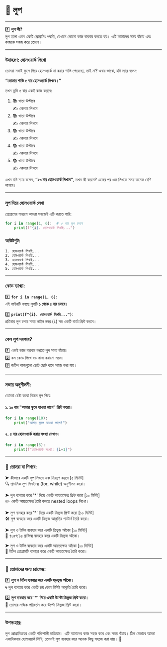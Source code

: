 # 📝 **লুপ**
---

1️⃣ **লুপ কী?**   
লুপ হলো এমন একটি প্রোগ্রামিং পদ্ধতি, যেখানে কোনো কাজ বারবার করতে হয়। এটি আমাদের সময় বাঁচায় এবং কাজকে সহজ করে তোলে।  

---

### উদাহরণ: **হোমওয়ার্ক লিখো**  
তোমরা সবাই স্কুলে গিয়ে হোমওয়ার্ক না করার শাস্তি পেয়েছো, তাই না? এবার ভাবো, যদি স্যার বলেন:  

**“তোমার শাস্তি ৫ বার হোমওয়ার্ক লিখবে।”**  

তখন তুমি ৫ বার একই কাজ করবে:  
1. 📚  খাতা উল্টাবে  
   ✍️  একবার লিখবে  
2. 📚  খাতা উল্টাবে  
   ✍️  একবার লিখবে   
3. 📚  খাতা উল্টাবে  
   ✍️  একবার লিখবে  
4. 📚  খাতা উল্টাবে  
   ✍️  একবার লিখবে    
5. 📚  খাতা উল্টাবে  
   ✍️  একবার লিখবে    

এখন যদি স্যার বলেন, **“৫০ বার হোমওয়ার্ক লিখবে”**, তখন কী করবে? একের পর এক লিখতে সময় অনেক বেশি লাগবে। 

---

### **লুপ দিয়ে হোমওয়ার্ক লেখা**  
প্রোগ্রামের মাধ্যমে আমরা সহজেই এটি করতে পারি:  

```python
for i in range(1, 6):  # ৫ বার লুপ চলবে
    print(f"{i}. হোমওয়ার্ক লিখছি...")
```

### আউটপুট:
```
1. হোমওয়ার্ক লিখছি...
2. হোমওয়ার্ক লিখছি...
3. হোমওয়ার্ক লিখছি...
4. হোমওয়ার্ক লিখছি...
5. হোমওয়ার্ক লিখছি...
```

---

### **কোড ব্যাখ্যা:**  
1️⃣ **`for i in range(1, 6)`**:  
   এই লাইনটি বলছে লুপটি **১ থেকে ৫ বার চলবে।**  

2️⃣ **`print(f"{i}. হোমওয়ার্ক লিখছি...")`**:  
   প্রতিবার লুপ চলার সময় লাইন নম্বর (`i`) সহ একটি বার্তা প্রিন্ট করবে।  

---

### **কেন লুপ দরকার?**  
1️⃣ একই কাজ বারবার করতে লুপ সময় বাঁচায়।  
2️⃣ কম কোড লিখে বড় কাজ করানো সম্ভব।  
3️⃣ জটিল কাজগুলো ছোট ছোট ধাপে সহজ করা যায়।  

---

### **মজার অনুশীলনী:**  
তোমরা চেষ্টা করো নিচের লুপ দিয়ে:

#### ১. ১০ বার "আমার স্কুলে যাওয়া লাগে" প্রিন্ট করো।  
```python
for i in range(10):  
    print("আমার স্কুলে যাওয়া লাগে!")  
```

#### ২. ৫ বার হোমওয়ার্ক করার সংখ্যা দেখাও।  
```python
for i in range(5):  
    print(f"হোমওয়ার্ক সংখ্যা: {i+1}")  
```

---

### 📖 **তোমরা যা শিখবে:**  

➤ কীভাবে একটি লুপ লিখবে এবং নিয়ন্ত্রণ করবে [৫ মিনিট]  
   🔍 প্রাথমিক লুপ সিনট্যাক্স (for, while) অনুশীলন করো।  

➤ লুপ ব্যবহার করে '*' দিয়ে একটি আয়তক্ষেত্র প্রিন্ট করো [১০ মিনিট]  
   ✏️ একটি আয়তক্ষেত্র তৈরি করতে nested loops লিখো।  

➤ লুপ ব্যবহার করে '*' দিয়ে একটি ত্রিভুজ প্রিন্ট করো [১০ মিনিট]  
   🛠️ লুপ ব্যবহার করে একটি ত্রিভুজ আকৃতির প্যাটার্ন তৈরি করো।  

➤ লুপ ও টার্টল ব্যবহার করে একটি ত্রিভুজ আঁকো [১০ মিনিট]  
   🐢 `turtle` গ্রাফিক্স ব্যবহার করে একটি ত্রিভুজ আঁকো।  

➤ লুপ ও টার্টল ব্যবহার করে একটি আয়তক্ষেত্র আঁকো [১০ মিনিট]  
   🐢 টার্টল প্রোগ্রামটি ব্যবহার করে একটি আয়তক্ষেত্র তৈরি করো।  

---

### 🎯 **তোমাদের জন্য চ্যালেঞ্জ:**  
1️⃣ **লুপ ও টার্টল ব্যবহার করে একটি ষড়ভুজ আঁকো।**  
    🌀 লুপ ব্যবহার করে একটি ছয় কোণ বিশিষ্ট আকৃতি তৈরি করো।  

2️⃣ **লুপ ব্যবহার করে '*' দিয়ে একটি উল্টো ত্রিভুজ প্রিন্ট করো।**  
    🔄 তোমার লজিক পরিবর্তন করে উল্টো ত্রিভুজ প্রিন্ট করো।  

---

### **উপসংহার:**  
লুপ প্রোগ্রামিংয়ের একটি শক্তিশালী হাতিয়ার। এটি আমাদের কাজ সহজ করে এবং সময় বাঁচায়। ঠিক যেভাবে আমরা একাধিকবার হোমওয়ার্ক লিখি, তেমনই লুপ ব্যবহার করে অনেক কিছু সহজে করা যায়। 🎉

